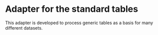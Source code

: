 # Adapter for the standard tables

This adapter is developed to process generic tables as a basis for many different datasets.
